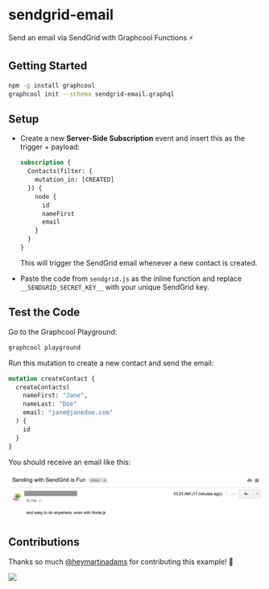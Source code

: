 # sendgrid-email

Send an email via SendGrid with Graphcool Functions ⚡️

## Getting Started

```sh
npm -g install graphcool
graphcool init --schema sendgrid-email.graphql
```

## Setup

* Create a new **Server-Side Subscription** event and insert this as the trigger + payload:

  ```graphql
  subscription {
    Contacts(filter: {
      mutation_in: [CREATED]
    }) {
      node {
        id
        nameFirst
        email
      }
    }
  }
  ```

  This will trigger the SendGrid email whenever a new contact is created.

* Paste the code from `sendgrid.js` as the inline function and replace `__SENDGRID_SECRET_KEY__` with your unique SendGrid key.

## Test the Code

Go to the Graphcool Playground:

```sh
graphcool playground
```

Run this mutation to create a new contact and send the email:

```graphql
mutation createContact {
  createContacts(
    nameFirst: "Jane",
    nameLast: "Doe"
    email: "jane@janedoe.com"
  ) {
    id
  }
}
```

You should receive an email like this:

![](./email.jpg)

## Contributions

Thanks so much [@heymartinadams](https://github.com/heymartinadams) for contributing this example! :tada:

![](http://i.imgur.com/5RHR6Ku.png)
